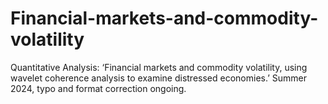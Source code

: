# Financial-markets-and-commodity-volatility
Quantitative Analysis: ‘Financial markets and commodity volatility, using wavelet coherence analysis to examine distressed economies.’               Summer 2024, typo and format correction ongoing.
